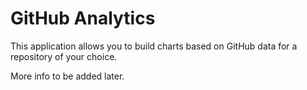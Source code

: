 # GitHub Analytics

This application allows you to build charts based on GitHub data for a repository of your choice.

More info to be added later.
